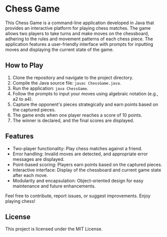 # Chess Game

This Chess Game is a command-line application developed in Java that provides an interactive platform for playing chess matches. The game allows two players to take turns and make moves on the chessboard, adhering to the rules and movement patterns of each chess piece. The application features a user-friendly interface with prompts for inputting moves and displaying the current state of the game.

## How to Play

1. Clone the repository and navigate to the project directory.
2. Compile the Java source file: `javac ChessGame.java`.
3. Run the application: `java ChessGame`.
4. Follow the prompts to input your moves using algebraic notation (e.g., a2 to a4).
5. Capture the opponent's pieces strategically and earn points based on the captured pieces.
6. The game ends when one player reaches a score of 10 points.
7. The winner is declared, and the final scores are displayed.

## Features

- Two-player functionality: Play chess matches against a friend.
- Error handling: Invalid moves are detected, and appropriate error messages are displayed.
- Point-based scoring: Players earn points based on the captured pieces.
- Interactive interface: Display of the chessboard and current game state after each move.
- Modularity and encapsulation: Object-oriented design for easy maintenance and future enhancements.

Feel free to contribute, report issues, or suggest improvements. Enjoy playing chess!

## License

This project is licensed under the MIT License.
